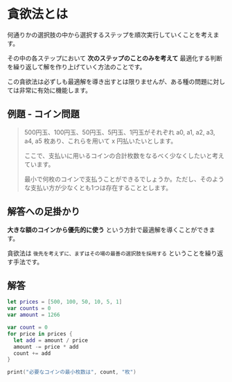 # 貪欲法とは

何通りかの選択肢の中から選択するステップを順次実行していくことを考えます。

その中の各ステップにおいて **次のステップのことのみを考えて** 最適化する判断を繰り返して解を作り上げていく方法のことです。

この貪欲法は必ずしも最適解を導き出すとは限りませんが、ある種の問題に対しては非常に有効に機能します。

## 例題 - コイン問題

> 500円玉、100円玉、50円玉、5円玉、1円玉がそれぞれ a0, a1, a2, a3, a4, a5 枚あり、これらを用いて x 円払いたいとします。
> 
> ここで、支払いに用いるコインの合計枚数をなるべく少なくしたいと考えています。
> 
> 最小で何枚のコインで支払うことができるでしょうか。ただし、そのような支払い方が少なくとも1つは存在することとします。

## 解答への足掛かり

**大きな額のコインから優先的に使う** という方針で最適解を導くことができます。

貪欲法は `後先を考えずに、まずはその場の最善の選択肢を採用する` ということを繰り返す手法です。

## 解答

```swift
let prices = [500, 100, 50, 10, 5, 1]
var counts = 0
var amount = 1266

var count = 0
for price in prices {
  let add = amount / price
  amount -= price * add
  count += add
}

print("必要なコインの最小枚数は", count, "枚")
```
